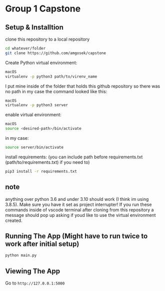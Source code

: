 # Group 1 Capstone

## Setup & Installtion

clone this repository to a local repository 
```bash
cd whatever/folder
git clone https://github.com/amgosek/capstone
```

Create Python virtual environment:
```bash
macOS
virtualenv -p python3 path/to/virenv_name
```
I put mine inside of the folder that holds this github repository so there was no path in my case the command looked like this:
```bash
macOS
virtualenv -p python3 server
```
enable virtual environment:
```bash
macOS
source <desired-path>/bin/activate
```
in my case:
```bash
source server/bin/activate
```

install requirements: (you can include path before requirements.txt (path/to/requirements.txt) if you need to)
```bash
pip3 install -r requirements.txt
```

## note

anything over python 3.6 and under 3.10 should work (I think im using 3.8.5). Make sure you have it set as project interrupter! If you run these commands inside of vscode terminal after cloning from this repository a message should pop up asking if youd like to use the virtual environment created.

## Running The App (Might have to run twice to work after initial setup)

```bash
python main.py
```

## Viewing The App

Go to `http://127.0.0.1:5000`
